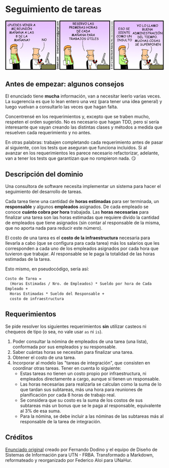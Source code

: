 # Seguimiento de tareas

![Tareas](assets/tareas.jpg)

## Antes de empezar: algunos consejos

El enunciado tiene **mucha** información, van a necesitar leerlo varias veces. La sugerencia es que lo lean entero una vez (para tener una idea general) y luego vuelvan a consultarlo las veces que hagan falta.

Concentrensé en los requerimientos y, excepto que se traben mucho, respeten el orden sugerido. No es necesario que hagan TDD, pero sí sería interesante que vayan creando las distintas clases y métodos a medida que resuelven cada requerimiento y no antes. 

En otras palabras: trabajen completando cada requerimiento antes de pasar al siguiente, con los tests que aseguran que funciona incluidos. Si al avanzar en los requerimientos les parece necesario refactorizar, adelante, van a tener los tests que garantizan que no rompieron nada. :smirk: 

## Descripción del dominio

Una consultora de software necesita implementar un sistema para hacer el seguimiento del desarrollo de tareas.

Cada tarea tiene una cantidad de **horas estimadas** para ser terminada, un **responsable** y algunos **empleados** asignados. De cada empleado se conoce **cuánto cobra por hora** trabajada. Las **horas necesarias** para finalizar una tarea son las horas estimadas que requiere divido la cantidad de empleados que tiene asignados (sin contar al responsable de la misma, que no aporta nada para reducir este número).

El costo de una tarea es el **costo de la infraestructura** necesaria para llevarla a cabo (que se configura para cada tarea) más los salarios que les corresponden a cada uno de los empleados asignados por cada hora que tuvieron que trabajar. Al responsable se le paga la totalidad de las horas estimadas de la tarea.

Esto mismo, en pseudocódigo, sería así:

```
Costo de Tarea = 
  (Horas Estimadas / Nro. de Empleados) * Sueldo por hora de Cada Empleado + 
  Horas Estimadas * Sueldo del Responsable + 
  costo de infraestructura
```

## Requerimientos

Se pide resolver los siguientes requerimientos **sin** utilizar casteos ni chequeos de tipo (o sea, no vale usar `as` ni `is`). 

1. Poder consultar la nómina de empleados de una tarea (una lista), conformada por sus empleados y su responsable. 
1. Saber cuántas horas se necesitan para finalizar una tarea.
1. Obtener el costo de una tarea.
1. Incorporar al modelo las "tareas de integración", que consisten en coordinar otras tareas. Tener en cuenta lo siguiente:
   * Estas tareas no tienen un costo propio por infraestructura, ni empleados directamente a cargo, aunque sí tienen un responsable.
   * Las horas necesarias para realizarla se calculan como la suma de lo que tardan sus subtareas, más una hora para reuniones de planificación por cada 8 horas de trabajo real.
   * Se considera que su costo es la suma de los costos de sus subtareas más un bonus que se le paga al responsable, equivalente al 3% de esa suma.
   * Para la nómina, se debe incluir a las nóminas de las subtareas más al responsable de la tarea de integración.

## Créditos

[Enunciado original](https://sites.google.com/site/utndesign/material/guia-de-ejercicios/guia-objetos-patrones/tareas) creado por Fernando Dodino y el equipo de Diseño de Sistemas de Información para UTN - FRBA. Transformado a Markdown, reformateado y reorganizado por Federico Aloi para UNaHur.
